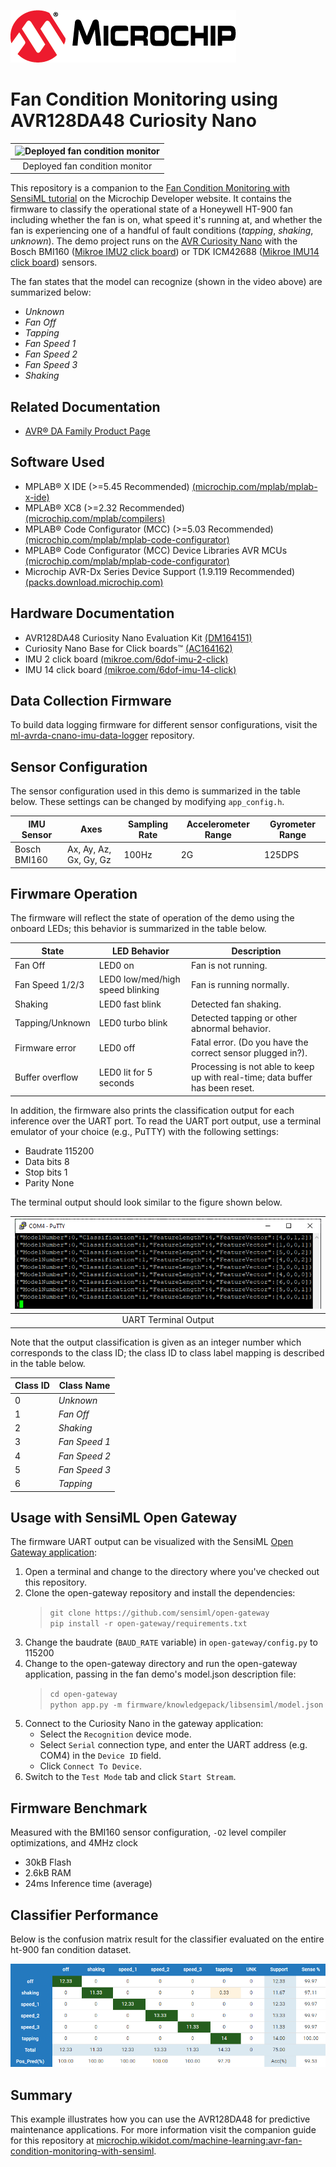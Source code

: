 [![MCHP](images/microchip.png)](https://www.microchip.com)
# Fan Condition Monitoring using AVR128DA48 Curiosity Nano
| ![Deployed fan condition monitor](images/fandemo.gif) |
| :--: |
| Deployed fan condition monitor |

This repository is a companion to the [Fan Condition Monitoring with SensiML
tutorial](http://microchip.wikidot.com/machine-learning:avr-fan-condition-monitoring-with-sensiml)
on the Microchip Developer website. It contains the firmware to classify the operational state of a Honeywell HT-900 fan including whether the fan is on, what speed it's running at, and whether the fan is experiencing one of a handful of fault conditions (*tapping*, *shaking*, *unknown*). The demo project runs on the [AVR Curiosity Nano](https://www.microchip.com/developmenttools/ProductDetails/EV45Y33A) with the Bosch BMI160 ([Mikroe IMU2 click board](https://www.mikroe.com/6dof-imu-2-click)) or TDK ICM42688 ([Mikroe IMU14 click board](https://www.mikroe.com/6dof-imu-14-click)) sensors.

The fan states that the model can recognize (shown in the video above) are summarized below:

* *Unknown*
* *Fan Off*
* *Tapping*
* *Fan Speed 1*
* *Fan Speed 2*
* *Fan Speed 3*
* *Shaking*

## Related Documentation

- [AVR® DA Family Product Page](https://www.microchip.com/en-us/products/microcontrollers-and-microprocessors/8-bit-mcus/avr-mcus/avr-da)

## Software Used
* MPLAB® X IDE (>=5.45 Recommended) [(microchip.com/mplab/mplab-x-ide)](http://www.microchip.com/mplab/mplab-x-ide)
* MPLAB® XC8 (>=2.32 Recommended) [(microchip.com/mplab/compilers)](http://www.microchip.com/mplab/compilers)
* MPLAB® Code Configurator (MCC) (>=5.03 Recommended) [(microchip.com/mplab/mplab-code-configurator)](https://www.microchip.com/mplab/mplab-code-configurator)
* MPLAB® Code Configurator (MCC) Device Libraries AVR MCUs [(microchip.com/mplab/mplab-code-configurator)](https://www.microchip.com/mplab/mplab-code-configurator)
* Microchip AVR-Dx Series Device Support (1.9.119 Recommended) [(packs.download.microchip.com)](https://packs.download.microchip.com)

## Hardware Documentation
* AVR128DA48 Curiosity Nano Evaluation Kit [(DM164151)](https://www.microchip.com/Developmenttools/ProductDetails/DM164151)
* Curiosity Nano Base for Click boards™ [(AC164162)](https://www.microchip.com/developmenttools/ProductDetails/AC164162)
* IMU 2 click board [(mikroe.com/6dof-imu-2-click)](https://www.mikroe.com/6dof-imu-2-click)
* IMU 14 click board [(mikroe.com/6dof-imu-14-click)](https://www.mikroe.com/6dof-imu-14-click)

## Data Collection Firmware
To build data logging firmware for different sensor configurations, visit the [ml-avrda-cnano-imu-data-logger](https://github.com/MicrochipTech/ml-avrda-cnano-imu-data-logger) repository.

## Sensor Configuration
The sensor configuration used in this demo is summarized in the table below. These settings can be changed by modifying `app_config.h`.

| IMU Sensor | Axes | Sampling Rate | Accelerometer Range | Gyrometer Range |
| --- | --- | --- | --- | --- |
| Bosch BMI160 | Ax, Ay, Az, Gx, Gy, Gz | 100Hz | 2G | 125DPS |

## Firwmare Operation
The firmware will reflect the state of operation of the demo using the onboard LEDs; this behavior is summarized in the table below.

| State | LED Behavior | Description |
| --- | --- | --- |
| Fan Off |	LED0 on |	Fan is not running. |
| Fan Speed 1/2/3 |	LED0 low/med/high speed blinking |	Fan is running normally. |
| Shaking |	LED0 fast blink	| Detected fan shaking. |
| Tapping/Unknown |	LED0 turbo blink	| Detected tapping or other abnormal behavior. |
| Firmware error | LED0 off |	Fatal error. (Do you have the correct sensor plugged in?). |
| Buffer overflow |	LED0 lit for 5 seconds | Processing is not able to keep up with real-time; data buffer has been reset. |

In addition, the firmware also prints the classification output for each inference over the UART port. To read the UART port output, use a terminal emulator of your choice (e.g., PuTTY) with the following settings:

- Baudrate 115200
- Data bits 8
- Stop bits 1
- Parity None

The terminal output should look similar to the figure shown below.

| ![Terminal output](images/terminal-output.png) |
| :--: |
| UART Terminal Output |

Note that the output classification is given as an integer number which corresponds to the class ID; the class ID to class label mapping is described in the table below.

| Class ID | Class Name |
| --- | --- |
| 0 | *Unknown* |
| 1 | *Fan Off* |
| 2 | *Shaking* |
| 3 | *Fan Speed 1* |
| 4 | *Fan Speed 2* |
| 5 | *Fan Speed 3* |
| 6 | *Tapping* |

## Usage with SensiML Open Gateway
The firmware UART output can be visualized with the SensiML [Open Gateway application](https://github.com/sensiml/open-gateway):

1. Open a terminal and change to the directory where you've checked out this repository.
2. Clone the open-gateway repository and install the dependencies:
    > `git clone https://github.com/sensiml/open-gateway`\
    > `pip install -r open-gateway/requirements.txt`
3. Change the baudrate (`BAUD_RATE` variable) in `open-gateway/config.py` to 115200
4. Change to the open-gateway directory and run the open-gateway application, passing in the fan demo's model.json description file:
   > `cd open-gateway`\
   > `python app.py -m firmware/knowledgepack/libsensiml/model.json`
5. Connect to the Curiosity Nano in the gateway application:
   * Select the `Recognition` device mode.
   * Select `Serial` connection type, and enter the UART address (e.g. COM4) in the `Device ID` field.
   * Click `Connect To Device`.
6. Switch to the `Test Mode` tab and click `Start Stream`.

## Firmware Benchmark
Measured with the BMI160 sensor configuration, ``-O2`` level compiler optimizations, and 4MHz clock
- 30kB Flash
- 2.6kB RAM
- 24ms Inference time (average)

## Classifier Performance
Below is the confusion matrix result for the classifier evaluated on the entire ht-900 fan condition dataset.

![Test set confusion matrix](images/confusion-matrix.png)

## Summary
This example illustrates how you can use the AVR128DA48 for predictive maintenance applications. For more information visit the companion guide for this repository at [microchip.wikidot.com/machine-learning:avr-fan-condition-monitoring-with-sensiml](http://microchip.wikidot.com/machine-learning:avr-fan-condition-monitoring-with-sensiml).